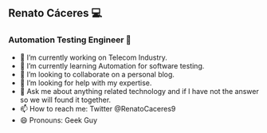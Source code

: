 
##                                                              Renato Cáceres 💻
###                                                        Automation Testing Engineer 🤖


- 🔭 I’m currently working on Telecom Industry.
- 🌱 I’m currently learning Automation for software testing.
- 👯 I’m looking to collaborate on a personal blog.
- 🤔 I’m looking for help with my expertise.
- 💬 Ask me about anything related technology and if I have not the answer so we will found it together.
- 📫 How to reach me: Twitter @RenatoCaceres9 
- 😄 Pronouns: Geek Guy


